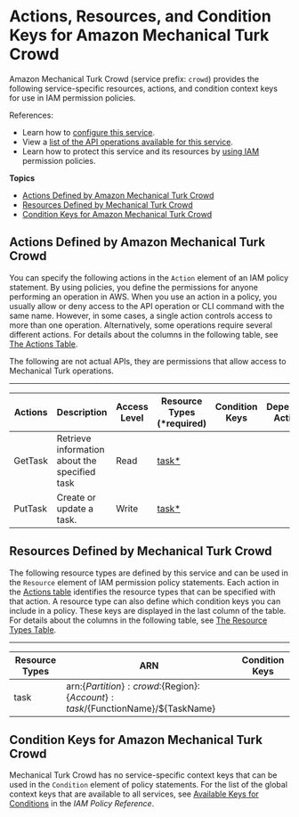 # Actions, Resources, and Condition Keys for Amazon Mechanical Turk Crowd<a name="list_amazonmechanicalturkcrowd"></a>

Amazon Mechanical Turk Crowd \(service prefix: `crowd`\) provides the following service\-specific resources, actions, and condition context keys for use in IAM permission policies\.

References:
+ Learn how to [configure this service](http://docs.aws.amazon.com/AWSMechTurk/latest/AWSMechanicalTurkRequester/)\.
+ View a [list of the API operations available for this service](http://docs.aws.amazon.com/AWSMechTurk/latest/AWSMturkAPI/)\.
+ Learn how to protect this service and its resources by [using IAM]() permission policies\.

**Topics**
+ [Actions Defined by Amazon Mechanical Turk Crowd](#amazonmechanicalturkcrowd-actions-as-permissions)
+ [Resources Defined by Mechanical Turk Crowd](#amazonmechanicalturkcrowd-resources-for-iam-policies)
+ [Condition Keys for Amazon Mechanical Turk Crowd](#amazonmechanicalturkcrowd-policy-keys)

## Actions Defined by Amazon Mechanical Turk Crowd<a name="amazonmechanicalturkcrowd-actions-as-permissions"></a>

You can specify the following actions in the `Action` element of an IAM policy statement\. By using policies, you define the permissions for anyone performing an operation in AWS\. When you use an action in a policy, you usually allow or deny access to the API operation or CLI command with the same name\. However, in some cases, a single action controls access to more than one operation\. Alternatively, some operations require several different actions\. For details about the columns in the following table, see [The Actions Table](reference_policies_actions-resources-contextkeys.md#actions_table)\.

The following are not actual APIs, they are permissions that allow access to Mechanical Turk operations\.


****  

| Actions | Description | Access Level | Resource Types \(\*required\) | Condition Keys | Dependent Actions | 
| --- | --- | --- | --- | --- | --- | 
| GetTask | Retrieve information about the specified task | Read | [task\*](#amazonmechanicalturkcrowd-task)  |  |  | 
| PutTask | Create or update a task\. | Write | [task\*](#amazonmechanicalturkcrowd-task)  |  |  | 

## Resources Defined by Mechanical Turk Crowd<a name="amazonmechanicalturkcrowd-resources-for-iam-policies"></a>

The following resource types are defined by this service and can be used in the `Resource` element of IAM permission policy statements\. Each action in the [Actions table](#amazonmechanicalturkcrowd-actions-as-permissions) identifies the resource types that can be specified with that action\. A resource type can also define which condition keys you can include in a policy\. These keys are displayed in the last column of the table\. For details about the columns in the following table, see [The Resource Types Table](reference_policies_actions-resources-contextkeys.md#resources_table)\.


****  

| Resource Types | ARN | Condition Keys | 
| --- | --- | --- | 
| task | arn:$\{Partition\}:crowd:$\{Region\}:$\{Account\}:task/$\{FunctionName\}/$\{TaskName\} |  | 

## Condition Keys for Amazon Mechanical Turk Crowd<a name="amazonmechanicalturkcrowd-policy-keys"></a>

Mechanical Turk Crowd has no service\-specific context keys that can be used in the `Condition` element of policy statements\. For the list of the global context keys that are available to all services, see [Available Keys for Conditions](http://docs.aws.amazon.com/IAM/latest/UserGuide/reference_policies_condition-keys.html#AvailableKeys) in the *IAM Policy Reference*\.